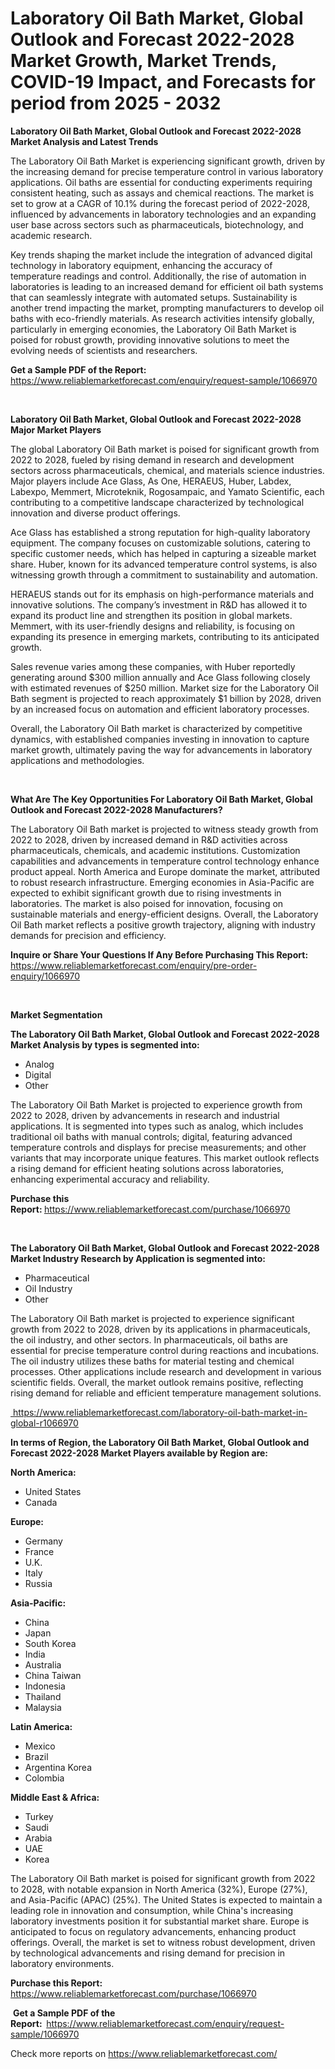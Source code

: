 <p><h1>Laboratory Oil Bath Market, Global Outlook and Forecast 2022-2028 Market Growth, Market Trends, COVID-19 Impact, and Forecasts for period from 2025 - 2032</h1></p><p><strong>Laboratory Oil Bath Market, Global Outlook and Forecast 2022-2028 Market Analysis and Latest Trends</strong></p>
<p><p>The Laboratory Oil Bath Market is experiencing significant growth, driven by the increasing demand for precise temperature control in various laboratory applications. Oil baths are essential for conducting experiments requiring consistent heating, such as assays and chemical reactions. The market is set to grow at a CAGR of 10.1% during the forecast period of 2022-2028, influenced by advancements in laboratory technologies and an expanding user base across sectors such as pharmaceuticals, biotechnology, and academic research.</p><p>Key trends shaping the market include the integration of advanced digital technology in laboratory equipment, enhancing the accuracy of temperature readings and control. Additionally, the rise of automation in laboratories is leading to an increased demand for efficient oil bath systems that can seamlessly integrate with automated setups. Sustainability is another trend impacting the market, prompting manufacturers to develop oil baths with eco-friendly materials. As research activities intensify globally, particularly in emerging economies, the Laboratory Oil Bath Market is poised for robust growth, providing innovative solutions to meet the evolving needs of scientists and researchers.</p></p>
<p><strong>Get a Sample PDF of the Report:&nbsp;</strong> <a href="https://www.reliablemarketforecast.com/enquiry/request-sample/1066970?utm_campaign=3120&utm_medium=2&utm_source=Github&utm_content=ia&utm_term=21032025&utm_id=laboratory-oil-bath-market-global-outlook-and-forecast-2022-2028">https://www.reliablemarketforecast.com/enquiry/request-sample/1066970</a></p>
<p>&nbsp;</p>
<p><strong>Laboratory Oil Bath Market, Global Outlook and Forecast 2022-2028 Major Market Players</strong></p>
<p><p>The global Laboratory Oil Bath market is poised for significant growth from 2022 to 2028, fueled by rising demand in research and development sectors across pharmaceuticals, chemical, and materials science industries. Major players include Ace Glass, As One, HERAEUS, Huber, Labdex, Labexpo, Memmert, Microteknik, Rogosampaic, and Yamato Scientific, each contributing to a competitive landscape characterized by technological innovation and diverse product offerings.</p><p>Ace Glass has established a strong reputation for high-quality laboratory equipment. The company focuses on customizable solutions, catering to specific customer needs, which has helped in capturing a sizeable market share. Huber, known for its advanced temperature control systems, is also witnessing growth through a commitment to sustainability and automation.</p><p>HERAEUS stands out for its emphasis on high-performance materials and innovative solutions. The company’s investment in R&D has allowed it to expand its product line and strengthen its position in global markets. Memmert, with its user-friendly designs and reliability, is focusing on expanding its presence in emerging markets, contributing to its anticipated growth.</p><p>Sales revenue varies among these companies, with Huber reportedly generating around $300 million annually and Ace Glass following closely with estimated revenues of $250 million. Market size for the Laboratory Oil Bath segment is projected to reach approximately $1 billion by 2028, driven by an increased focus on automation and efficient laboratory processes.</p><p>Overall, the Laboratory Oil Bath market is characterized by competitive dynamics, with established companies investing in innovation to capture market growth, ultimately paving the way for advancements in laboratory applications and methodologies.</p></p>
<p>&nbsp;</p>
<p><strong>What Are The Key Opportunities For Laboratory Oil Bath Market, Global Outlook and Forecast 2022-2028 Manufacturers?</strong></p>
<p><p>The Laboratory Oil Bath market is projected to witness steady growth from 2022 to 2028, driven by increased demand in R&D activities across pharmaceuticals, chemicals, and academic institutions. Customization capabilities and advancements in temperature control technology enhance product appeal. North America and Europe dominate the market, attributed to robust research infrastructure. Emerging economies in Asia-Pacific are expected to exhibit significant growth due to rising investments in laboratories. The market is also poised for innovation, focusing on sustainable materials and energy-efficient designs. Overall, the Laboratory Oil Bath market reflects a positive growth trajectory, aligning with industry demands for precision and efficiency.</p></p>
<p><strong>Inquire or Share Your Questions If Any Before Purchasing This Report:</strong> <a href="https://www.reliablemarketforecast.com/enquiry/pre-order-enquiry/1066970?utm_campaign=3120&utm_medium=2&utm_source=Github&utm_content=ia&utm_term=21032025&utm_id=laboratory-oil-bath-market-global-outlook-and-forecast-2022-2028">https://www.reliablemarketforecast.com/enquiry/pre-order-enquiry/1066970</a></p>
<p>&nbsp;</p>
<p><strong>Market Segmentation</strong></p>
<p><strong>The Laboratory Oil Bath Market, Global Outlook and Forecast 2022-2028 Market Analysis by types is segmented into:</strong></p>
<p><ul><li>Analog</li><li>Digital</li><li>Other</li></ul></p>
<p><p>The Laboratory Oil Bath Market is projected to experience growth from 2022 to 2028, driven by advancements in research and industrial applications. It is segmented into types such as analog, which includes traditional oil baths with manual controls; digital, featuring advanced temperature controls and displays for precise measurements; and other variants that may incorporate unique features. This market outlook reflects a rising demand for efficient heating solutions across laboratories, enhancing experimental accuracy and reliability.</p></p>
<p><strong>Purchase this Report:&nbsp;</strong><a href="https://www.reliablemarketforecast.com/purchase/1066970?utm_campaign=3120&utm_medium=2&utm_source=Github&utm_content=ia&utm_term=21032025&utm_id=laboratory-oil-bath-market-global-outlook-and-forecast-2022-2028">https://www.reliablemarketforecast.com/purchase/1066970</a></p>
<p>&nbsp;</p>
<p><strong>The Laboratory Oil Bath Market, Global Outlook and Forecast 2022-2028 Market Industry Research by Application is segmented into:</strong></p>
<p><ul><li>Pharmaceutical</li><li>Oil Industry</li><li>Other</li></ul></p>
<p><p>The Laboratory Oil Bath market is projected to experience significant growth from 2022 to 2028, driven by its applications in pharmaceuticals, the oil industry, and other sectors. In pharmaceuticals, oil baths are essential for precise temperature control during reactions and incubations. The oil industry utilizes these baths for material testing and chemical processes. Other applications include research and development in various scientific fields. Overall, the market outlook remains positive, reflecting rising demand for reliable and efficient temperature management solutions.</p></p>
<p><a href="https://www.reliablemarketforecast.com/laboratory-oil-bath-market-in-global-r1066970?utm_campaign=3120&utm_medium=2&utm_source=Github&utm_content=ia&utm_term=21032025&utm_id=laboratory-oil-bath-market-global-outlook-and-forecast-2022-2028">&nbsp;https://www.reliablemarketforecast.com/laboratory-oil-bath-market-in-global-r1066970</a></p>
<p><strong>In terms of Region, the Laboratory Oil Bath Market, Global Outlook and Forecast 2022-2028 Market Players available by Region are:</strong></p>
<p>
    <p> <strong> North America: </strong>
        <ul>
            <li>United States</li>
            <li>Canada</li>
        </ul>
        </p> 
    <p> <strong> Europe: </strong>
        <ul>
            <li>Germany</li>
            <li>France</li>
            <li>U.K.</li>
            <li>Italy</li>
            <li>Russia</li>
        </ul>
        </p> 
    <p> <strong> Asia-Pacific: </strong>
        <ul>
            <li>China</li>
            <li>Japan</li>
            <li>South Korea</li>
            <li>India</li>
            <li>Australia</li>
            <li>China Taiwan</li>
            <li>Indonesia</li>
            <li>Thailand</li>
            <li>Malaysia</li>
        </ul>
        </p> 
    <p> <strong> Latin America: </strong>
        <ul>
            <li>Mexico</li>
            <li>Brazil</li>
            <li>Argentina Korea</li>
            <li>Colombia</li>
        </ul>
        </p> 
    <p> <strong> Middle East & Africa: </strong>
        <ul>
            <li>Turkey</li>
            <li>Saudi</li>
            <li>Arabia</li>
            <li>UAE</li>
            <li>Korea</li>
        </ul>
    </p>
    </p>
<p><p>The Laboratory Oil Bath market is poised for significant growth from 2022 to 2028, with notable expansion in North America (32%), Europe (27%), and Asia-Pacific (APAC) (25%). The United States is expected to maintain a leading role in innovation and consumption, while China's increasing laboratory investments position it for substantial market share. Europe is anticipated to focus on regulatory advancements, enhancing product offerings. Overall, the market is set to witness robust development, driven by technological advancements and rising demand for precision in laboratory environments.</p></p>
<p><strong>Purchase this Report: </strong><a href="https://www.reliablemarketforecast.com/purchase/1066970?utm_campaign=3120&utm_medium=2&utm_source=Github&utm_content=ia&utm_term=21032025&utm_id=laboratory-oil-bath-market-global-outlook-and-forecast-2022-2028">https://www.reliablemarketforecast.com/purchase/1066970</a></p>
<p>&nbsp;<strong>Get a Sample PDF of the Report:&nbsp;&nbsp;</strong><a href="https://www.reliablemarketforecast.com/enquiry/request-sample/1066970?utm_campaign=3120&utm_medium=2&utm_source=Github&utm_content=ia&utm_term=21032025&utm_id=laboratory-oil-bath-market-global-outlook-and-forecast-2022-2028">https://www.reliablemarketforecast.com/enquiry/request-sample/1066970</a></p>
<p><strong></strong></p>
<p>Check more reports on <a href="https://www.reliablemarketforecast.com/?utm_campaign=3120&utm_medium=2&utm_source=Github&utm_content=ia&utm_term=21032025&utm_id=laboratory-oil-bath-market-global-outlook-and-forecast-2022-2028">https://www.reliablemarketforecast.com/</a></p>